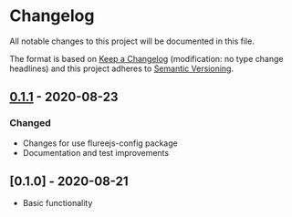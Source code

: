 # Changelog

All notable changes to this project will be documented in this file.

The format is based on [Keep a Changelog](http://keepachangelog.com/en/1.0.0/)
(modification: no type change headlines) and this project adheres to
[Semantic Versioning](http://semver.org/spec/v2.0.0.html).

## [0.1.1] - 2020-08-23

### Changed

- Changes for use flureejs-config package
- Documentation and test improvements

[0.1.1]: https://github.com/StylusFrost/flureejs-tx/compare/v0.1.0...v0.1.1

## [0.1.0] - 2020-08-21

- Basic functionality
